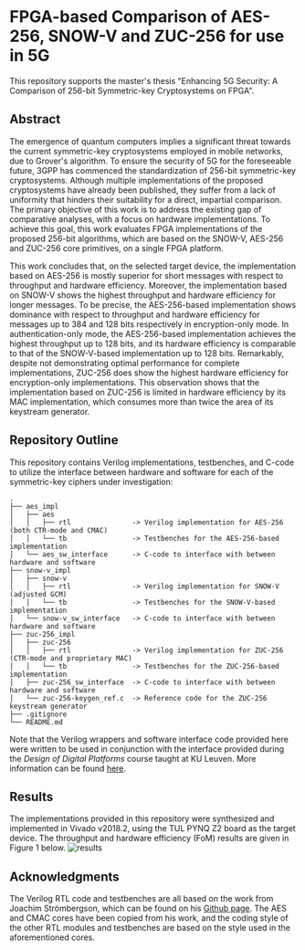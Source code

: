 # FPGA-based Comparison of AES-256, SNOW-V and ZUC-256 for use in 5G
This repository supports the master's thesis "Enhancing 5G Security: A Comparison of 256-bit Symmetric-key Cryptosystems on FPGA".

## Abstract
The emergence of quantum computers implies a significant threat towards the current symmetric-key cryptosystems employed in mobile networks, due to Grover's algorithm. To ensure the security of 5G for the foreseeable future, 3GPP has commenced the standardization of 256-bit symmetric-key cryptosystems. Although multiple implementations of the proposed cryptosystems have already been published, they suffer from a lack of uniformity that hinders their suitability for a direct, impartial comparison. The primary objective of this work is to address the existing gap of comparative analyses, with a focus on hardware implementations. To achieve this goal, this work evaluates FPGA implementations of the proposed 256-bit algorithms, which are based on the SNOW-V, AES-256 and ZUC-256 core primitives, on a single FPGA platform. 

This work concludes that, on the selected target device, the implementation based on AES-256 is mostly superior for short messages with respect to throughput and hardware efficiency. Moreover, the implementation based on SNOW-V shows the highest throughput and hardware efficiency for longer messages. To be precise, the AES-256-based implementation shows dominance with respect to throughput and hardware efficiency for messages up to 384 and 128 bits respectively in encryption-only mode. In authentication-only mode, the AES-256-based implementation achieves the highest throughput up to 128 bits, and its hardware efficiency is comparable to that of the SNOW-V-based implementation up to 128 bits. Remarkably, despite not demonstrating optimal performance for complete implementations, ZUC-256 does show the highest hardware efficiency for encryption-only implementations. This observation shows that the implementation based on ZUC-256 is limited in hardware efficiency by its MAC implementation, which consumes more than twice the area of its keystream generator.

## Repository Outline
This repository contains Verilog implementations, testbenches, and C-code to utilize the interface between hardware and software for each of the symmetric-key ciphers under investigation:
```
.
├── aes_impl
│   ├── aes
│   │   ├── rtl               -> Verilog implementation for AES-256 (both CTR-mode and CMAC)
│   │   └── tb                -> Testbenches for the AES-256-based implementation
│   └── aes_sw_interface      -> C-code to interface with between hardware and software
├── snow-v_impl
│   ├── snow-v
│   │   ├── rtl               -> Verilog implementation for SNOW-V (adjusted GCM)
│   │   └── tb                -> Testbenches for the SNOW-V-based implementation
│   └── snow-v_sw_interface   -> C-code to interface with between hardware and software
├── zuc-256_impl
│   ├── zuc-256
│   │   ├── rtl               -> Verilog implementation for ZUC-256 (CTR-mode and proprietary MAC)
│   │   └── tb                -> Testbenches for the ZUC-256-based implementation
│   ├── zuc-256_sw_interface  -> C-code to interface with between hardware and software
│   └── zuc-256-keygen_ref.c  -> Reference code for the ZUC-256 keystream generator
├── .gitignore
└── README.md
```

Note that the Verilog wrappers and software interface code provided here were written to be used in conjunction with the interface provided during the _Design of Digital Platforms_ course taught at KU Leuven. More information can be found [here](https://www.esat.kuleuven.be/cosic/publications/article-2945.pdf).

## Results
The implementations provided in this repository were synthesized and implemented in Vivado v2018.2, using the TUL PYNQ Z2 board as the target device. The throughput and hardware efficiency (FoM) results are given in Figure 1 below.
![results](https://github.com/RyanDeKoninck/256-bit_crypto_5G/assets/55997625/1fc16492-2723-467d-a141-f11ed518cf90)

[//]: # (## Badges)
[//]: # (On some READMEs, you may see small images that convey metadata, such as whether or not all the tests are passing for the project. You can use Shields to add some to your README. Many services also have instructions for adding a badge.)

[//]: # (## Visuals)
[//]: # (Depending on what you are making, it can be a good idea to include screenshots or even a video -you'll frequently see GIFs rather than actual videos-. Tools like ttygif can help, but check out Asciinema for a more sophisticated method.)

[//]: # (## Installation
Within a particular ecosystem, there may be a common way of installing things, such as using Yarn, NuGet, or Homebrew. However, consider the possibility that whoever is reading your README is a novice and would like more guidance. Listing specific steps helps remove ambiguity and gets people to using your project as quickly as possible. If it only runs in a specific context like a particular programming language version or operating system or has dependencies that have to be installed manually, also add a Requirements subsection.)

[//]: # (## Usage)
[//]: # (Use examples liberally, and show the expected output if you can. It's helpful to have inline the smallest example of usage that you can demonstrate, while providing links to more sophisticated examples if they are too long to reasonably include in the README.)

## Acknowledgments
The Verilog RTL code and testbenches are all based on the work from Joachim Strömbergson, which can be found on his [Github page](https://github.com/secworks). The AES and CMAC cores have been copied from his work, and the coding style of the other RTL modules and testbenches are based on the style used in the aforementioned cores.

[//]: # (## License)
[//]: # (KU Leuven License?)

[//]: # (## Project status)
[//]: # (...)
